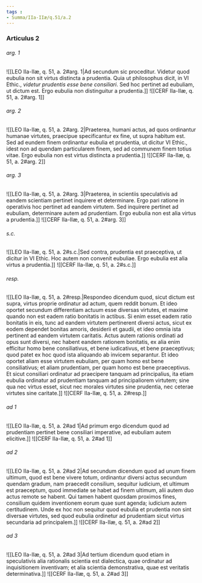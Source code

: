 ```yaml
---
tags : 
- Summa/IIa-IIæ/q.51/a.2
---
```


### Articulus 2

###### arg. 1
![[LEO IIa-IIæ, q. 51, a. 2#arg. 1|Ad secundum sic proceditur. Videtur quod eubulia non sit virtus distincta a prudentia. Quia ut philosophus dicit, in VI Ethic., *videtur prudentis esse bene consiliari*. Sed hoc pertinet ad eubuliam, ut dictum est. Ergo eubulia non distinguitur a prudentia.]]
![[CERF IIa-IIæ, q. 51, a. 2#arg. 1]]

###### arg. 2
![[LEO IIa-IIæ, q. 51, a. 2#arg. 2|Praeterea, humani actus, ad quos ordinantur humanae virtutes, praecipue specificantur ex fine, ut supra habitum est. Sed ad eundem finem ordinantur eubulia et prudentia, ut dicitur VI Ethic., idest non ad quendam particularem finem, sed ad communem finem totius vitae. Ergo eubulia non est virtus distincta a prudentia.]]
![[CERF IIa-IIæ, q. 51, a. 2#arg. 2]]

###### arg. 3
![[LEO IIa-IIæ, q. 51, a. 2#arg. 3|Praeterea, in scientiis speculativis ad eandem scientiam pertinet inquirere et determinare. Ergo pari ratione in operativis hoc pertinet ad eandem virtutem. Sed inquirere pertinet ad eubuliam, determinare autem ad prudentiam. Ergo eubulia non est alia virtus a prudentia.]]
![[CERF IIa-IIæ, q. 51, a. 2#arg. 3]]

###### s.c.
![[LEO IIa-IIæ, q. 51, a. 2#s.c.|Sed contra, prudentia est praeceptiva, ut dicitur in VI Ethic. Hoc autem non convenit eubuliae. Ergo eubulia est alia virtus a prudentia.]]
![[CERF IIa-IIæ, q. 51, a. 2#s.c.]]

###### resp.
![[LEO IIa-IIæ, q. 51, a. 2#resp.|Respondeo dicendum quod, sicut dictum est supra, virtus proprie ordinatur ad actum, quem reddit bonum. Et ideo oportet secundum differentiam actuum esse diversas virtutes, et maxime quando non est eadem ratio bonitatis in actibus. Si enim esset eadem ratio bonitatis in eis, tunc ad eandem virtutem pertinerent diversi actus, sicut ex eodem dependet bonitas amoris, desiderii et gaudii, et ideo omnia ista pertinent ad eandem virtutem caritatis. Actus autem rationis ordinati ad opus sunt diversi, nec habent eandem rationem bonitatis, ex alia enim efficitur homo bene consiliativus, et bene iudicativus, et bene praeceptivus; quod patet ex hoc quod ista aliquando ab invicem separantur. Et ideo oportet aliam esse virtutem eubuliam, per quam homo est bene consiliativus; et aliam prudentiam, per quam homo est bene praeceptivus. Et sicut consiliari ordinatur ad praecipere tanquam ad principalius, ita etiam eubulia ordinatur ad prudentiam tanquam ad principaliorem virtutem; sine qua nec virtus esset, sicut nec morales virtutes sine prudentia, nec ceterae virtutes sine caritate.]]
![[CERF IIa-IIæ, q. 51, a. 2#resp.]]

###### ad 1
![[LEO IIa-IIæ, q. 51, a. 2#ad 1|Ad primum ergo dicendum quod ad prudentiam pertinet bene consiliari imperative, ad eubuliam autem elicitive.]]
![[CERF IIa-IIæ, q. 51, a. 2#ad 1]]

###### ad 2
![[LEO IIa-IIæ, q. 51, a. 2#ad 2|Ad secundum dicendum quod ad unum finem ultimum, quod est bene vivere totum, ordinantur diversi actus secundum quendam gradum, nam praecedit consilium, sequitur iudicium, et ultimum est praeceptum, quod immediate se habet ad finem ultimum, alii autem duo actus remote se habent. Qui tamen habent quosdam proximos fines, consilium quidem inventionem eorum quae sunt agenda; iudicium autem certitudinem. Unde ex hoc non sequitur quod eubulia et prudentia non sint diversae virtutes, sed quod eubulia ordinetur ad prudentiam sicut virtus secundaria ad principalem.]]
![[CERF IIa-IIæ, q. 51, a. 2#ad 2]]

###### ad 3
![[LEO IIa-IIæ, q. 51, a. 2#ad 3|Ad tertium dicendum quod etiam in speculativis alia rationalis scientia est dialectica, quae ordinatur ad inquisitionem inventivam; et alia scientia demonstrativa, quae est veritatis determinativa.]]
![[CERF IIa-IIæ, q. 51, a. 2#ad 3]]

